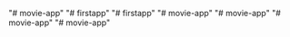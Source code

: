 "# movie-app" 
"# firstapp" 
"# firstapp" 
"# movie-app" 
"# movie-app" 
"# movie-app" 
"# movie-app" 
